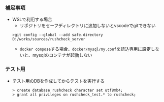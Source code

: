 ### 補足事項
- WSLで利用する場合
  - リポジトリをセーフディレクトリに追加しないとvscodeでgitできない
  ```
  >git config --global --add safe.directory D:/works/sources/rushcheck_server
  ```
  - `docker compose`する場合、`docker/mysql/my.conf`を読込専用に設定しないと、mysqlのコンテナが起動しない

### テスト用
- テスト用のDBを作成してからテストを実行する
  ```
  > create database rushcheck character set utf8mb4;
  > grant all privileges on rushcheck_test.* to rushcheck;
  ```
